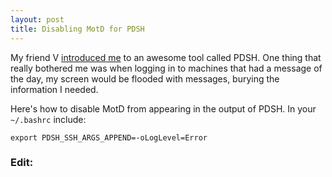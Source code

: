 ```yaml
---
layout: post
title: Disabling MotD for PDSH
---
```


My friend V [introduced me](http://vverma.net/use-pdsh-to-shell-into-multiple-hosts.html) to an awesome tool called PDSH. One thing that really bothered me was when logging in to machines that had a message of the day, my screen would be flooded with messages, burying the information I needed. 

Here's how to disable MotD from appearing in the output of PDSH. In your `~/.bashrc` include:

```
export PDSH_SSH_ARGS_APPEND=-oLogLevel=Error
```

### Edit:
